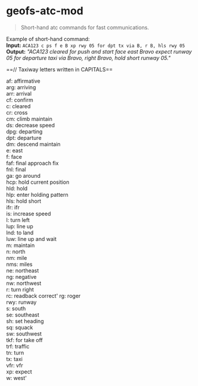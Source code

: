 # geofs-atc-mod
> Short-hand atc commands for fast communications.

Example of short-hand command:<br>
**Input:** `ACA123 c ps f e B xp rwy 05 for dpt tx via B, r B, hls rwy 05`<br>
**Output:** *"ACA123 cleared for push and start face east Bravo expect runway 05 for departure taxi via Bravo, right Bravo, hold short runway 05."*

==// Taxiway letters written in CAPITALS==

af: affirmative<br>
arg: arriving<br>
arr: arrival<br>
cf: confirm<br>
c: cleared<br>
cr: cross<br>
cm: climb maintain<br>
ds: decrease speed<br>
dpg: departing<br>
dpt: departure<br>
dm: descend maintain<br>
e: east<br>
f: face<br>
faf: final approach fix<br>
fnl: final<br>
ga: go around<br>
hcp: hold current position<br>
hld: hold<br>
hlp: enter holding pattern<br>
hls: hold short<br>
ifr: ifr<br>
is: increase speed<br>
l: turn left<br>
lup: line up<br>
lnd: to land<br>
luw: line up and wait<br>
m: maintain<br>
n: north<br>
nm: mile<br>
nms: miles<br>
ne: northeast<br>
ng: negative<br>
nw: northwest<br>
r: turn right<br>
rc: readback correct'
rg: roger<br>
rwy: runway<br>
s: south<br>
se: southeast<br>
sh: set heading<br>
sq: squack<br>
sw: southwest<br>
tkf: for take off<br>
trf: traffic<br>
tn: turn<br>
tx: taxi<br>
vfr: vfr<br>
xp: expect<br>
w: west'
